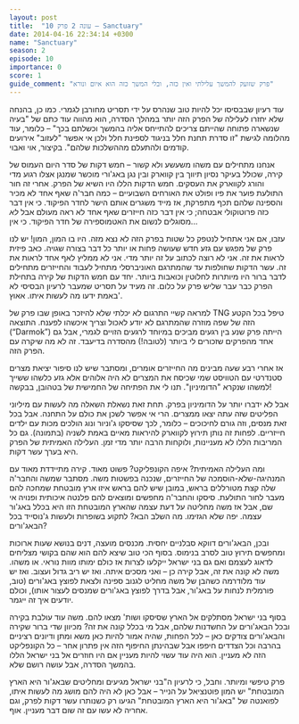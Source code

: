```yaml
---
layout: post
title:  "עונה 2 פרק 10 – Sanctuary"
date: 2014-04-16 22:34:14 +0300
name: "Sanctuary"
season: 2
episode: 10
importance: 0
score: 1
guide_comment: "פרק שזועק להמשך עלילתי ואין כזה, ובלי המשך כזה הוא איום ונורא"
---
```

עוד רעיון שבבסיסו יכל להיות טוב שנהרס על ידי תסריט מחורבן לגמרי. כמו כן, בהנחה שלא יחזרו לעלילה של הפרק הזה יותר במהלך הסדרה, הוא מהווה עוד כתם של "בעיה שנשארה פתוחה שהייתם צריכים להתייחס אליה בהמשך וכשלתם בכך" – כלומר, עוד מהלומה לגישת "זו סדרת תחנת חלל בניגוד לספינת חלל ולכן אי אפשר "לעזוב" אירועים קודמים ולהתעלם מההשלכות שלהם". בקיצור, אוי ואבוי.

אנחנו מתחילים עם משהו משעשע ולא קשור – חמש דקות של סדר היום העמוס של קירה, שכולל בעיקר נסיון תיווך בין קווארק ובין נגן באג'ורי מוכשר שמנגן אצלו רגוע מדי והורג לקווארק את העסקים. חמש הדקות הללו היו השיא של הפרק. אחרי זה חור התולעת פוער את פיו ופולט את האורחים השבועיים – כמה חבר'ה שאף אחד לא מכיר והספינה שלהם תכף מתפרקת, אז מייד משגרים אותם הישר לחדר הפיקוד. כי אין דבר כזה פרוטוקולי אבטחה; כי אין דבר כזה חייזרים שאף אחד לא ראה מעולם אבל *לא* מסוגלים לנשום את האטמוספירה של חדר הפיקוד. כי אין...

עזבו, אם אני אתחיל לנטפק כל שטות בפרק הזה לא נצא מזה. היו בו המון, המון! יש לנו פרק של מפגש עם גזע חדש שעושה פחות או יותר כל דבר בצורה שגויה. כאב פיזית לראות את זה. אני לא רוצה לכתוב על זה יותר מדי. אני לא ממליץ לאף אחד לראות את זה. עשר הדקות שחולפות עד שהמתרגם האוניברסלי מתחיל לעבוד והחייזרים מתחילים לדבר ברור היו מיותרות לחלוטין וכואבות ביותר. יחד עם חמש הדקות של קירה בתחילת הפרק כבר עבר שליש פרק על כלום. זה מעיד על תסריט שמעבר לרעיון הבסיסי לא באמת ידעו מה לעשות איתו. אאוץ'.

למראה קשיי התרגום לא יכלתי שלא להיזכר באופן שבו פרק של TNG טיפל בכל הקטע הזה של שפה מוזרה שהמתרגם לא יודע לאכול וצריך איכשהו לפענח. התוצאה (“Darmok”) הייתה פרק שנע בין רגעים מביכים במיוחד לרגעים הזויים לגמרי, אבל גם אחד מהפרקים שזכורים לי ביותר (לטובה!) מהסדרה בדיעבד. זה לא מה שיקרה עם הפרק הזה.

אז אחרי רבע שעה מבינים מה החייזרים אומרים, ומסתבר שיש לנו סיפור יציאת מצרים סטנדרטי עם הטוויסט שמי שכיסח את המצרים לא היה אלוהים אלא גזע כלשהו ששייך למשהו שנקרא "הדומיניון". תנו לי את הפתיחה של החמישית של בטהובן, בבקשה!

אבל לא ידברו יותר על הדומיניון בפרק. תחת זאת נשאלת השאלה מה לעשות עם מיליוני הפליטים שזה עתה יצאו ממצרים. הרי אי אפשר לשכן את כולם על התחנה. אבל בכל זאת מנסים, וזה גורם לחיכוכים – כלומר, לכך שסיסקו ג'וניור ונוג הולכים מכות עם ילדים חייזריים. לפחות זה נותן תירוץ לקווארק להיראות מאיים באמת לשניה (בתמונה). גם כל המריבות הללו לא מעניינות, ולוקחות הרבה יותר מדי זמן. העלילה האמיתית של הפרק היא בערך עשר דקות.

ומה העלילה האמיתית? איפה הקונפליקט? פשוט מאוד. קירה מתיידדת מאוד עם המנהיגה-שלא-הוסמכה של החייזרים, שנכנה בפשטות משה. מסתבר שמשה והחבר'ה שלה קצת מטורללים בראש, במובן שיש להם בראש איזו ארץ מובטחת שמחכה להם מעבר לחור התולעת. סיסקו והחבר'ה מחפשים ומוצאים להם פלנטה איכותית ופנויה אי שם, אבל אז משה מחליטה על דעת עצמה שהארץ המובטחת הזו היא בכלל באג'ור עצמה. יפה שלא הגזימו. מה השלב הבא? לתקוע בשופרות ולעשות ג'נוסייד בכל הבאג'ורים?

ובכן, הבאג'ורים דווקא סבלניים יחסית. מכנסים מועצה, דנים בנושא שעות ארוכות ומחפשים תירוץ טוב לסרב בנימוס. בסוף הכי טוב שיצא להם הוא שהם בקושי מצליחים לדאוג לעצמם ואם גם בני ישראל ייקלעו לצרות אז כולם ימותו מוות נוראי. או משהו. משה לא קונה את זה, אבל קירה כן – ואני מסכים איתה. ואז יש ריב גדול ועצוב. ואז יש עוד מלודרמה כשהבן של משה מחליט לגנוב ספינה ולצאת לפוצץ באג'ורים (טוב, פורמלית לנחות על באג'ור, אבל בדרך לפוצץ באג'ורים שמנסים לעצור אותו), וכולם יודעים איך זה ייגמר. 

בסוף בני ישראל מסתלקים אל הארץ שסיסקו ושות' מצאו להם. משה עוד עולבת בקירה ובכל הבאג'ורים על החשדנות שלהם, אבל מי בכלל קונה את זה? מכיוון שדי ברור שקירה והבאג'ורים צודקים כאן – לכל הפחות, שהיה אמור להיות כאן משא ומתן ודיונים רציניים בהרבה וכל הצדדים חיפפו אבל שבהינתן החיפוף הזה אין פתרון אחר – כל הקונפליקט הזה לא מעניין. הוא היה עוד עשוי להיות מעניין אם היו חוזרים אל בני ישראל הללו בהמשך הסדרה, אבל עושה רושם שלא.

פרק טיפשי ומיותר. וחבל, כי לרעיון ה"בני ישראל מגיעים ומחליטים שבאג'ור היא הארץ המובטחת" יש המון פוטנציאל על הנייר – אבל כאן לא היה להם מושג מה לעשות איתו, לפואנטה של "באג'ור היא הארץ המובטחת" הגיעו רק כשנותרו עשר דקות לפרק, וגם אחריה לא עשו עם זה שום דבר מעניין. אוף.